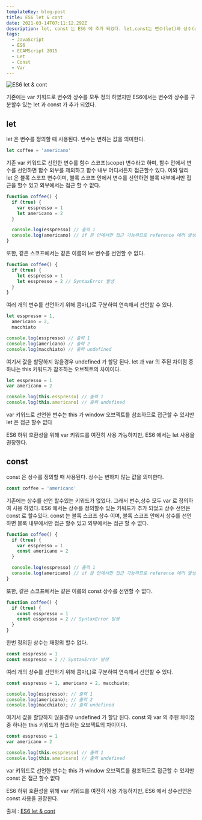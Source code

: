 ```yaml
---
templateKey: blog-post
title: ES6 let & cont
date: 2021-03-14T07:11:12.292Z
description: let, const 는 ES6 에 추가 되었다. let,const는 변수(let)와 상수(const)를 구분 하여 정의할때 사용 된다.
tags:
  - JavaScript
  - ES6
  - ECAMScript 2015
  - Let
  - Const
  - Var
---
```


![ES6 let & cont](/assets/es6.png 'ES6 let & cont')

기존에는 var 키워드로 변수와 상수를 모두 정의 하였지만 ES6에서는 변수와 상수를 구분할수 있는 let 과 const 가 추가 되었다.

## let

let 은 변수를 정의할 때 사용된다.
변수는 변하는 값을 의미한다.

```javascript
let coffee = 'americano'
```

기존 var 키워드로 선언한 변수를 함수 스코프(scope) 변수라고 하며, 함수 안에서 변수를 선언하면 함수 외부를 제외하고 함수 내부 어디서든지 접근할수 있다. 이와 달리 let 은 블록 스코프 변수이며, 블록 스코프 안에서 변수를 선언하면 블록 내부에서만 접근을 할수 있고 외부에서는 접근 할 수 없다.

```javascript
function coffee() {
  if (true) {
    var esspresso = 1
    let americano = 2
  }

  console.log(esspresso) // 출력 1
  console.log(americano) // if 문 안에서만 접근 가능하므로 reference 에러 발생
}
```

또한, 같은 스코프에서는 같은 이름의 let 변수를 선언할 수 없다.

```javascript
function coffee() {
  if (true) {
    let esspresso = 1
    let esspresso = 2 // SyntaxError 발생
  }
}
```

여러 개의 변수를 선언하기 위해 콤마(,)로 구분하여 연속해서 선언할 수 있다.

```javascript
let esspresso = 1,
  americano = 2,
  macchiato

console.log(esspresso) // 출력 1
console.log(americano) // 출력 2
console.log(macchiato) // 출력 undefined
```

여기서 값을 할당하지 않을경우 undefined 가 할당 된다.
let 과 var 의 주된 차이점 중 하나는 this 키워드가 참조하는 오브젝트의 차이이다.

```javascript
let esspresso = 1
var americano = 2

console.log(this.esspresso) // 출력 1
console.log(this.americano) // 출력 undefined
```

var 키워드로 선언한 변수는 this 가 window 오브젝트를 참조하므로 접근할 수 있지만 let 은 접근 할수 없다

ES6 하위 호환성을 위해 var 키워드를 여전히 사용 가능하지만, ES6 에서는 let 사용을 권장한다.

## const

const 은 상수를 정의할 때 사용된다.
상수는 변하지 않는 값을 의미한다.

```javascript
const coffee = 'americano'
```

기존에는 상수를 선언 할수있는 키워드가 없었다. 그래서 변수,상수 모두 var 로 정의하여 사용 하였다.
ES6 에서는 상수를 정의할수 있는 키워드가 추가 되었고 상수 선언은 const 로 할수있다.
const 는 블록 스코프 상수 이며, 블록 스코프 안에서 상수를 선언하면 블록 내부에서만 접근 할수 있고 외부에서는 접근 할 수 없다.

```javascript
function coffee() {
  if (true) {
    var esspresso = 1
    const americano = 2
  }

  console.log(esspresso) // 출력 1
  console.log(americano) // if 문 안에서만 접근 가능하므로 reference 에러 발생
}
```

또한, 같은 스코프에서는 같은 이름의 const 상수를 선언할 수 없다.

```javascript
function coffee() {
  if (true) {
    const esspresso = 1
    const esspresso = 2 // SyntaxError 발생
  }
}
```

한번 정의된 상수는 재정의 할수 없다.

```javascript
const esspresso = 1
const esspresso = 2 // SyntaxError 발생
```

여러 개의 상수를 선언하기 위해 콤마(,)로 구분하여 연속해서 선언할 수 있다.

```javascript
const esspresso = 1, americano = 2, macchiato;

console.log(esspresso); // 출력 1
console.log(americano); // 출력 2
console.log(macchiato); // 출력 undefined
```

여기서 값을 할당하지 않을경우 undefined 가 할당 된다.
const 와 var 의 주된 차이점 중 하나는 this 키워드가 참조하는 오브젝트의 차이이다.

```javascript
const esspresso = 1
var americano = 2

console.log(this.esspresso) // 출력 1
console.log(this.americano) // 출력 undefined
```

var 키워드로 선언한 변수는 this 가 window 오브젝트를 참조하므로 접근할 수 있지만 const 은 접근 할수 없다

ES6 하위 호환성을 위해 var 키워드를 여전히 사용 가능하지만, ES6 에서 상수선언은 const 사용을 권장한다.

출처 : [ES6 let & cont](https://www.bottlehs.com/javascript/es6-let-cont/ 'ES6 let & cont')
